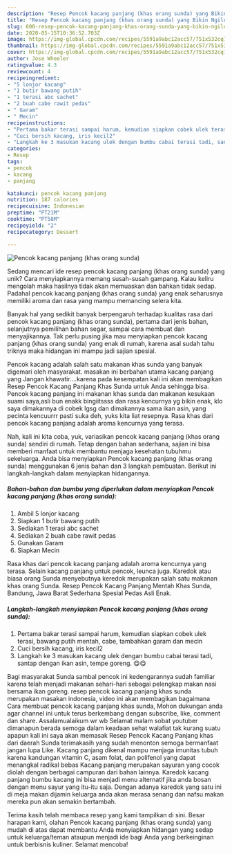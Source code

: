 ```yaml
---
description: "Resep Pencok kacang panjang (khas orang sunda) yang Bikin Ngiler"
title: "Resep Pencok kacang panjang (khas orang sunda) yang Bikin Ngiler"
slug: 600-resep-pencok-kacang-panjang-khas-orang-sunda-yang-bikin-ngiler
date: 2020-05-15T10:36:52.703Z
image: https://img-global.cpcdn.com/recipes/5591a9abc12acc57/751x532cq70/pencok-kacang-panjang-khas-orang-sunda-foto-resep-utama.jpg
thumbnail: https://img-global.cpcdn.com/recipes/5591a9abc12acc57/751x532cq70/pencok-kacang-panjang-khas-orang-sunda-foto-resep-utama.jpg
cover: https://img-global.cpcdn.com/recipes/5591a9abc12acc57/751x532cq70/pencok-kacang-panjang-khas-orang-sunda-foto-resep-utama.jpg
author: Jose Wheeler
ratingvalue: 4.3
reviewcount: 4
recipeingredient:
- "5 lonjor kacang"
- "1 butir bawang putih"
- "1 terasi abc sachet"
- "2 buah cabe rawit pedas"
- " Garam"
- " Mecin"
recipeinstructions:
- "Pertama bakar terasi sampai harum, kemudian siapkan cobek ulek terasi, bawang putih mentah, cabe, tambahkan garam dan mecin"
- "Cuci bersih kacang, iris kecil2"
- "Langkah ke 3 masukan kacang ulek dengan bumbu cabai terasi tadi, santap dengan ikan asin, tempe goreng. 😋😋"
categories:
- Resep
tags:
- pencok
- kacang
- panjang

katakunci: pencok kacang panjang 
nutrition: 187 calories
recipecuisine: Indonesian
preptime: "PT21M"
cooktime: "PT58M"
recipeyield: "2"
recipecategory: Dessert

---
```



![Pencok kacang panjang (khas orang sunda)](https://img-global.cpcdn.com/recipes/5591a9abc12acc57/751x532cq70/pencok-kacang-panjang-khas-orang-sunda-foto-resep-utama.jpg)

Sedang mencari ide resep pencok kacang panjang (khas orang sunda) yang unik? Cara menyiapkannya memang susah-susah gampang. Kalau keliru mengolah maka hasilnya tidak akan memuaskan dan bahkan tidak sedap. Padahal pencok kacang panjang (khas orang sunda) yang enak seharusnya memiliki aroma dan rasa yang mampu memancing selera kita.

Banyak hal yang sedikit banyak berpengaruh terhadap kualitas rasa dari pencok kacang panjang (khas orang sunda), pertama dari jenis bahan, selanjutnya pemilihan bahan segar, sampai cara membuat dan menyajikannya. Tak perlu pusing jika mau menyiapkan pencok kacang panjang (khas orang sunda) yang enak di rumah, karena asal sudah tahu triknya maka hidangan ini mampu jadi sajian spesial.

Pencok kacang adalah salah satu makanan khas sunda yang banyak digemari oleh masyarakat. masakan ini berbahan utama kacang panjang yang Jangan khawatir….karena pada kesempatan kali ini akan membagikan Resep Pencok Kacang Panjang Khas Sunda untuk Anda sehingga bisa. Pencok kacang panjang ini makanan khas sunda dan makanan kesukaan suami saya,asli bun enakk bingiitssss dan rasa kencurnya yg bikin enak, klo saya dimakannya di cobek lgsg dan dimakannya sama ikan asin, yang pecinta kencuurrr pasti suka deh, yuks kita liat resepnya. Rasa khas dari pencok kacang panjang adalah aroma kencurnya yang terasa.


Nah, kali ini kita coba, yuk, variasikan pencok kacang panjang (khas orang sunda) sendiri di rumah. Tetap dengan bahan sederhana, sajian ini bisa memberi manfaat untuk membantu menjaga kesehatan tubuhmu sekeluarga. Anda bisa menyiapkan Pencok kacang panjang (khas orang sunda) menggunakan 6 jenis bahan dan 3 langkah pembuatan. Berikut ini langkah-langkah dalam menyiapkan hidangannya.

<!--inarticleads1-->

##### Bahan-bahan dan bumbu yang diperlukan dalam menyiapkan Pencok kacang panjang (khas orang sunda):

1. Ambil 5 lonjor kacang
1. Siapkan 1 butir bawang putih
1. Sediakan 1 terasi abc sachet
1. Sediakan 2 buah cabe rawit pedas
1. Gunakan  Garam
1. Siapkan  Mecin


Rasa khas dari pencok kacang panjang adalah aroma kencurnya yang terasa. Selain kacang panjang untuk pencok, leunca juga. Karedok atau biasa orang Sunda menyebutnya keredok merupakan salah satu makanan khas orang Sunda. Resep Pencok Kacang Panjang Mentah Khas Sunda, Bandung, Jawa Barat Sederhana Spesial Pedas Asli Enak. 

<!--inarticleads2-->

##### Langkah-langkah menyiapkan Pencok kacang panjang (khas orang sunda):

1. Pertama bakar terasi sampai harum, kemudian siapkan cobek ulek terasi, bawang putih mentah, cabe, tambahkan garam dan mecin
1. Cuci bersih kacang, iris kecil2
1. Langkah ke 3 masukan kacang ulek dengan bumbu cabai terasi tadi, santap dengan ikan asin, tempe goreng. 😋😋


Bagi masyarakat Sunda sambal pencok ini kedengarannya sudah familiar karena telah menjadi makanan sehari-hari sebagai pelengkap makan nasi bersama ikan goreng. resep pencok kacang panjang khas sunda merupakan masakan indonesia, video ini akan membagikan bagaimana Cara membuat pencok kacang panjang khas sunda, Mohon dukungan anda agar channel ini untuk terus berkembang dengan subscribe, like, comment dan share. Assalamualaikum wr wb Selamat malam sobat youtuber dimanapun berada semoga dalam keadaan sehat walafiat tak kurang suatu apapun kali ini saya akan memasak Resep Pencok Kacang Panjang khas dari daerah Sunda terimakasih yang sudah menonton semoga bermanfaat jangan lupa Like. Kacang panjang dikenal mampu menjaga imunitas tubuh karena kandungan vitamin C, asam folat, dan polifenol yang dapat menangkal radikal bebas Kacang panjang merupakan sayuran yang cocok diolah dengan berbagai campuran dari bahan lainnya. Karedok kacang panjang bumbu kacang ini bisa menjadi menu alternatif jika anda bosan dengan menu sayur yang itu-itu saja. Dengan adanya karedok yang satu ini di meja makan dijamin keluarga anda akan merasa senang dan nafsu makan mereka pun akan semakin bertambah. 

Terima kasih telah membaca resep yang kami tampilkan di sini. Besar harapan kami, olahan Pencok kacang panjang (khas orang sunda) yang mudah di atas dapat membantu Anda menyiapkan hidangan yang sedap untuk keluarga/teman ataupun menjadi ide bagi Anda yang berkeinginan untuk berbisnis kuliner. Selamat mencoba!
